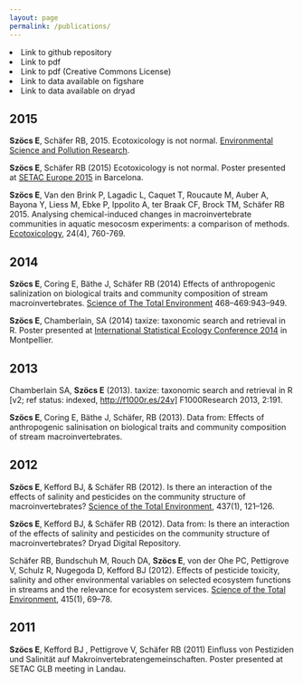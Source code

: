 ```yaml
---
layout: page
permalink: /publications/
---
```



<div class='sidebar'>
	<li><span style="color:#e14000"><i class="fa fa-github"></i></span> Link to github repository</li>
	<li><span style="color:#e14000"><i class="fa fa-file-pdf-o"></i></span> Link to pdf</li>
	<li><span style="color:#e14000"><i class="cc cc-cc"></i></span> Link to pdf (Creative Commons License)</li>
	<li><span style="color:#e14000"><i class="ai ai-figshare"></i></span> Link to data available on figshare </li>
	<li><span style="color:#e14000"><i class="ai ai-dryad"></i></span> Link to data available on dryad</li>
</div>


2015
--------
  
**Szöcs E**,  Schäfer RB, 2015. Ecotoxicology is not normal. [Environmental Science and Pollution Research](http://link.springer.com/article/10.1007%2Fs11356-015-4579-3). <a href="https://github.com/EDiLD/usetheglm"><i class="fa fa-fw fa-github"></i></a>

**Szöcs E**, Schäfer RB (2015) Ecotoxicology is not normal.
Poster presented at [SETAC Europe 2015](http://barcelona.setac.eu/?contentid=767) in Barcelona. <a href="https://github.com/EDiLD/usetheglm/raw/master/poster/poster.pdf"><i class="fa fa-fw fa-file-pdf-o"></i></a> <a href="https://github.com/EDiLD/usetheglm/tree/master/poster"><i class="fa fa-fw fa-github"></i></a>

**Szöcs E**, Van den Brink P, Lagadic L, Caquet T, Roucaute M, Auber A, Bayona Y, Liess M, Ebke P, Ippolito A, ter Braak CF, Brock TM, Schäfer RB 2015. Analysing chemical-induced changes in macroinvertebrate communities in aquatic mesocosm experiments: a comparison of methods.  [Ecotoxicology](http://link.springer.com/article/10.1007/s10646-015-1421-0#), 24(4), 760-769.


2014
--------

**Szöcs E**, Coring E, Bäthe J, Schäfer RB (2014) Effects of anthropogenic salinization on biological traits and community composition of stream macroinvertebrates. [Science of The Total Environment](http://www.sciencedirect.com/science/article/pii/S0048969713009728) 468–469:943–949.

**Szöcs E**, Chamberlain, SA (2014) taxize: taxonomic search and retrieval in R.
Poster presented at [International Statistical Ecology Conference 2014](http://isec2014.sciencesconf.org/) in Montpellier.  <a href="http://edild.github.io/files/poster_isec2014.pdf"><i class="fa fa-fw fa-file-pdf-o"></i></a> <a href="https://github.com/EDiLD/taxize_posterr"><i class="fa fa-fw fa-github"></i></a>

2013
--------

Chamberlain SA, **Szöcs E** (2013). taxize: taxonomic search and retrieval in R [v2; ref status: indexed, http://f1000r.es/24v] F1000Research 2013, 2:191. <a href="http://f1000research.com/articles/2-191/v2/pdf"><i class="cc cc-cc"></i></a>

**Szöcs E**,  Coring E, Bäthe J, Schäfer, RB (2013). Data from: Effects of anthropogenic salinisation on biological traits and community composition of stream macroinvertebrates.
<a href="http://figshare.com/articles/Data_from_Effects_of_anthropogenic_salinisation_on_biological_traits_and_community_composition_of_stream_macroinvertebrates_/810488"><i class="ai ai-figshare"></i></a>


2012
--------

**Szöcs E**, Kefford BJ, & Schäfer RB (2012). Is there an interaction of the effects of salinity and pesticides on the community structure of macroinvertebrates? [Science of the Total Environment](http://www.sciencedirect.com/science/article/pii/S004896971201011X), 437(1), 121–126.

**Szöcs E**, Kefford BJ, & Schäfer RB (2012). Data from: Is there an interaction of the effects of salinity and pesticides on the community structure of macroinvertebrates? Dryad Digital Repository. <a href="http://datadryad.org/resource/doi:10.5061/dryad.23hs6"><i class="ai ai-dryad"></i></a>

Schäfer RB, Bundschuh M, Rouch DA, **Szöcs E**, von der Ohe PC, Pettigrove V, Schulz R, Nugegoda D, Kefford BJ (2012). Effects of pesticide toxicity, salinity and other environmental variables on selected ecosystem functions in streams and the relevance for ecosystem services. [Science of the Total Environment](http://www.sciencedirect.com/science/article/pii/S0048969711005912), 415(1), 69–78.



2011
--------

**Szöcs E**, Kefford BJ , Pettigrove V, Schäfer RB (2011) Einfluss von Pestiziden und Salinität auf Makroinvertebratengemeinschaften.  Poster presented at SETAC GLB meeting in Landau. <a href="http://edild.github.io/files/Poster_2011_SETAC-GLB_Landau.pdf"><i class="fa fa-fw fa-file-pdf-o"></i></a>



                                                                                                                                                                                                                                                                                                                                         
